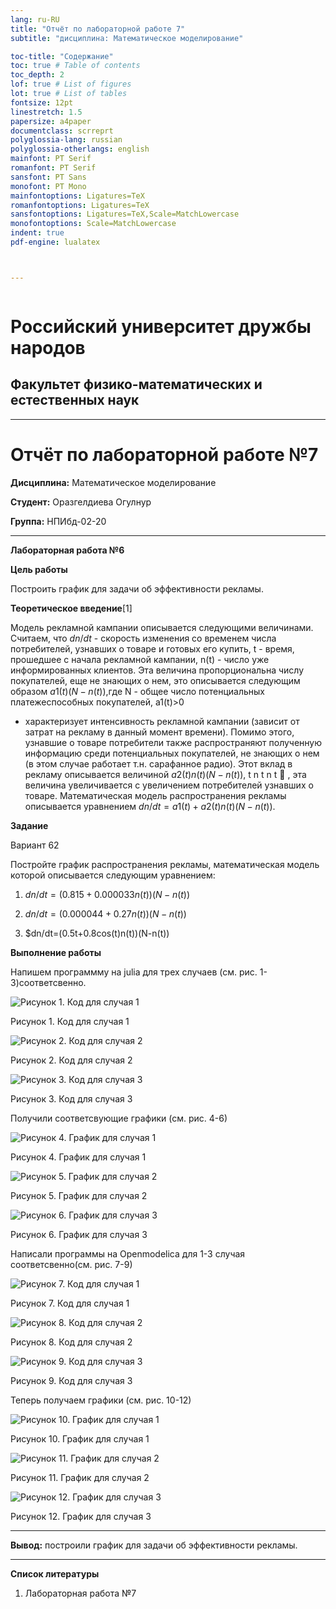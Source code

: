 ```yaml
---
lang: ru-RU
title: "Отчёт по лабораторной работе 7"
subtitle: "дисциплина: Математическое моделирование"

toc-title: "Содержание"
toc: true # Table of contents
toc_depth: 2
lof: true # List of figures
lot: true # List of tables
fontsize: 12pt
linestretch: 1.5
papersize: a4paper
documentclass: scrreprt
polyglossia-lang: russian
polyglossia-otherlangs: english
mainfont: PT Serif
romanfont: PT Serif
sansfont: PT Sans
monofont: PT Mono
mainfontoptions: Ligatures=TeX
romanfontoptions: Ligatures=TeX
sansfontoptions: Ligatures=TeX,Scale=MatchLowercase
monofontoptions: Scale=MatchLowercase
indent: true
pdf-engine: lualatex



--- 
```

![]()

# Российский университет дружбы народов

## Факультет физико-математических и естественных наук
***

# Отчёт по лабораторной работе №7

**Дисциплина:** Математическое моделирование

**Студент:** Оразгелдиева Огулнур

**Группа:** НПИбд-02-20

---

**Лабораторная работа №6**

**Цель работы**

Построить график для задачи об эффективности рекламы.


**Теоретическое введение**[1]

Модель рекламной кампании описывается следующими величинами. 
Считаем, что $dn/dt$ - скорость изменения со временем числа потребителей, 
узнавших о товаре и готовых его купить, 
t - время, прошедшее с начала рекламной 
кампании, 
n(t) - число уже информированных клиентов. Эта величина 
пропорциональна числу покупателей, еще не знающих о нем, это описывается 
следующим образом $a1(t)(N-n(t))$,где 
N - общее число потенциальных 
платежеспособных покупателей, a1(t)>0
- характеризует интенсивность 
рекламной кампании (зависит от затрат на рекламу в данный момент времени). 
Помимо этого, узнавшие о товаре потребители также распространяют полученную 
информацию среди потенциальных покупателей, не знающих о нем (в этом случае 
работает т.н. сарафанное радио). Этот вклад в рекламу описывается величиной $a2(t)n(t)(N-n(t))$,  t n t n t  , эта величина увеличивается с увеличением потребителей 
узнавших о товаре. Математическая модель распространения рекламы описывается 
уравнением $dn/dt=a1(t)+a2(t)n(t)(N-n(t))$.

**Задание**

Вариант 62

Постройте график распространения рекламы, математическая модель которой описывается 
следующим уравнением:

1) $dn/dt=(0.815+0.000033n(t))(N-n(t))$

2) $dn/dt=(0.000044+0.27n(t))(N-n(t))$

3) $dn/dt=(0.5t+0.8cos(t)n(t))(N-n(t))


**Выполнение работы**

Напишем программму на julia для трех случаев (см. рис. 1-3)соответсвенно.

![Рисунок 1. Код для случая 1](https://i.imgur.com/aNxc12D.png)

Рисунок 1. Код для случая 1

![Рисунок 2. Код для случая 2](https://i.imgur.com/NnmqKEs.png)

Рисунок 2. Код для случая 2

![Рисунок 3. Код для случая 3](https://i.imgur.com/FCdibN4.png)

Рисунок 3. Код для случая 3

Получили соответсвующие графики (см. рис. 4-6)

![Рисунок 4. График для случая 1](https://i.imgur.com/tzy0Zqo.png)

Рисунок 4. График для случая 1

![Рисунок 5. График для случая 2](https://i.imgur.com/ThZ9O5e.png)

Рисунок 5. График для случая 2


![Рисунок 6. График для случая 3](https://i.imgur.com/A8u0xBf.png)

Рисунок 6. График для случая 3


Написали программы на Openmodelica для 1-3 случая соответсвенно(см. рис. 7-9) 

![Рисунок 7. Код для случая 1](https://i.imgur.com/0NjeGQA.png)

Рисунок 7. Код для случая 1

![Рисунок 8. Код для случая 2](https://i.imgur.com/ZKR8D3I.png)

Рисунок 8. Код для случая 2

![Рисунок 9. Код для случая 3](https://i.imgur.com/cjMueIb.png)

Рисунок 9. Код для случая 3

Теперь получаем графики (см. рис. 10-12)

![Рисунок 10. График для случая 1](https://i.imgur.com/prdLQy0.png)

Рисунок 10. График для случая 1

![Рисунок 11. График для случая 2](https://i.imgur.com/mi1zRzS.png)

Рисунок 11. График для случая 2

![Рисунок 12. График для случая 3](https://i.imgur.com/zLPLMLq.png)

Рисунок 12. График для случая 3

---

**Вывод:** построили график для задачи об эффективности рекламы.


---

**Список литературы**

1. Лабораторная работа №7











